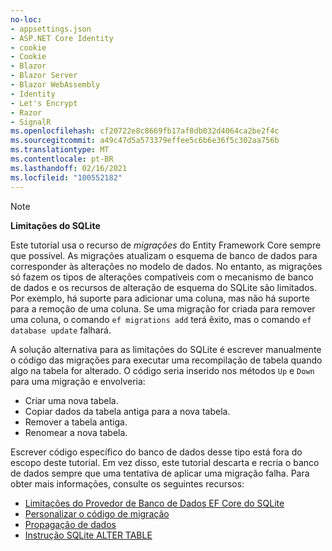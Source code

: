 ```yaml
---
no-loc:
- appsettings.json
- ASP.NET Core Identity
- cookie
- Cookie
- Blazor
- Blazor Server
- Blazor WebAssembly
- Identity
- Let's Encrypt
- Razor
- SignalR
ms.openlocfilehash: cf20722e8c8669fb17af8db032d4064ca2be2f4c
ms.sourcegitcommit: a49c47d5a573379effee5c6b6e36f5c302aa756b
ms.translationtype: MT
ms.contentlocale: pt-BR
ms.lasthandoff: 02/16/2021
ms.locfileid: "100552182"
---
```

> [!NOTE]
> 
> **Limitações do SQLite**
>
> Este tutorial usa o recurso de *migrações* do Entity Framework Core sempre que possível. As migrações atualizam o esquema de banco de dados para corresponder às alterações no modelo de dados. No entanto, as migrações só fazem os tipos de alterações compatíveis com o mecanismo de banco de dados e os recursos de alteração de esquema do SQLite são limitados. Por exemplo, há suporte para adicionar uma coluna, mas não há suporte para a remoção de uma coluna. Se uma migração for criada para remover uma coluna, o comando `ef migrations add` terá êxito, mas o comando `ef database update` falhará. 
>
> A solução alternativa para as limitações do SQLite é escrever manualmente o código das migrações para executar uma recompilação de tabela quando algo na tabela for alterado. O código seria inserido nos métodos `Up` e `Down` para uma migração e envolveria:
>
> * Criar uma nova tabela.
> * Copiar dados da tabela antiga para a nova tabela.
> * Remover a tabela antiga.
> * Renomear a nova tabela.
>
> Escrever código específico do banco de dados desse tipo está fora do escopo deste tutorial. Em vez disso, este tutorial descarta e recria o banco de dados sempre que uma tentativa de aplicar uma migração falha. Para obter mais informações, consulte os seguintes recursos:
>
> * [Limitações do Provedor de Banco de Dados EF Core do SQLite](/ef/core/providers/sqlite/limitations)
> * [Personalizar o código de migração](/ef/core/managing-schemas/migrations/#customize-migration-code)
> * [Propagação de dados](/ef/core/modeling/data-seeding)
> * [Instrução SQLite ALTER TABLE](https://sqlite.org/lang_altertable.html)
